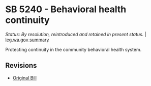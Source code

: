 # SB 5240 - Behavioral health continuity
*Status: By resolution, reintroduced and retained in present status.* | [leg.wa.gov summary](https://app.leg.wa.gov/billsummary?BillNumber=5240&Year=2021)

Protecting continuity in the community behavioral health system.

## Revisions
* [Original Bill](1/)